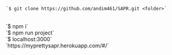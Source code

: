 
	`$ git clone https://github.com/andim461/SAPR.git <folder>`
<br/>
	`$ npm i`
<br/>
	`$ npm run project`<br/>
	`$ localhost:3000`
<br/>
	`https://myprettysapr.herokuapp.com/#/`

